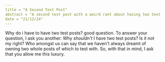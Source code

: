 ```yaml
---
title = "A Second Test Post"
abstract = "A second test post with a weird rant about having two test posts"
date = "21/12/24"
---
```

Why do i have to have two test posts? good question. To answer your question, I ask you another: Why *shouldn't* I have two test posts? Is it not my right? Who amongst us can say that we haven't always dreamt of owning two whole posts of which to test with. So, with that in mind, I ask that you allow me this luxury.
